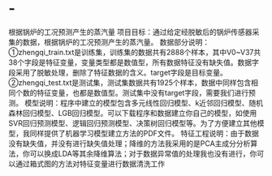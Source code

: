 # -
根据锅炉的工况预测产生的蒸汽量
项目目标：通过给定经脱敏后的锅炉传感器采集的数据，根据锅炉的工况预测产生的蒸汽量。
数据部分说明：
①zhengqi_train.txt是训练集，训练集的数据共有2888个样本，其中V0~V37共38个字段是特征变量，变量类型都是数值型，所有数据特征没有缺失值。数据字段采用了脱敏处理，删除了特征数据的含义。target字段是目标变量。
②zhengqi_test.txt是测试集，测试集数据共有1925个样本，数据中同样包含相同个数的特征变量，也都是数值型。测试集中没有target字段，需要我们进行预测。
模型说明：程序中建立的模型包含多元线性回归模型、k近邻回归模型、随机森林回归模型、LGB回归模型。可以下载程序和数据建立你自己的模型，如使用SVR回归预测模型、逻辑回归预测模型、决策树回归模型等。为了方便建立其他模型，我同样提供了机器学习模型建立方法的PDF文件。
特征工程说明：由于数据没有缺失值，并没有进行缺失值处理；降维的方法我采用的是PCA主成分分析算法，你可以换成LDA等其余降维算法；对于数据异常值的处理我也没有进行，你可以通过箱式图的方法对特征变量进行数据清洗工作
